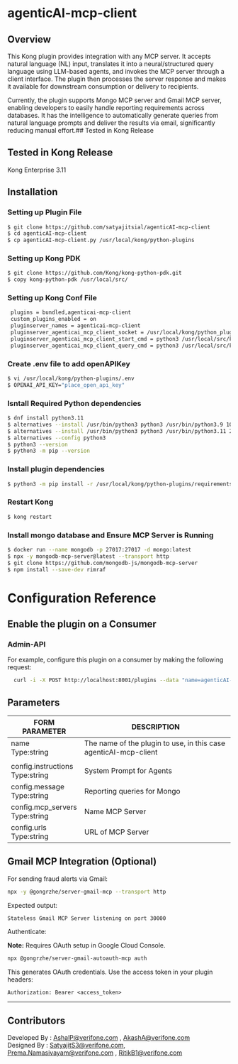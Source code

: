 # agenticAI-mcp-client
## Overview
This Kong plugin provides integration with any MCP server. It accepts natural language (NL) input, translates it into a neural/structured query language using LLM-based agents, and invokes the MCP server through a client interface. The plugin then processes the server response and makes it available for downstream consumption or delivery to recipients.

Currently, the plugin supports Mongo MCP server and Gmail MCP server, enabling developers to easily handle reporting requirements across databases. It has the intelligence to automatically generate queries from natural language prompts and deliver the results via email, significantly reducing manual effort.## Tested in Kong Release

## Tested in Kong Release
Kong Enterprise 3.11

## Installation
### Setting up Plugin File
```bash
$ git clone https://github.com/satyajitsial/agenticAI-mcp-client
$ cd agenticAI-mcp-client
$ cp agenticAI-mcp-client.py /usr/local/kong/python-plugins
```
### Setting up Kong PDK
```bash
$ git clone https://github.com/Kong/kong-python-pdk.git
$ copy kong-python-pdk /usr/local/src/
```
### Setting up Kong Conf File
```bash
 plugins = bundled,agenticai-mcp-client
 custom_plugins_enabled = on
 pluginserver_names = agenticai-mcp-client
 pluginserver_agenticai_mcp_client_socket = /usr/local/kong/python_pluginserver.sock
 pluginserver_agenticai_mcp_client_start_cmd = python3 /usr/local/src/kong-python-pdk/kong-pluginserver.py -d /usr/local/kong/python-plugins
 pluginserver_agenticai_mcp_client_query_cmd = python3 /usr/local/src/kong-python-pdk/kong-pluginserver.py -d /usr/local/kong/python-plugins --dump-all-plugins
```

### Create .env file to add openAPIKey
```bash
$ vi /usr/local/kong/python-plugins/.env
$ OPENAI_API_KEY="place_open_api_key"
```
### Isntall Required Python dependencies
```bash
$ dnf install python3.11
$ alternatives --install /usr/bin/python3 python3 /usr/bin/python3.9 10
$ alternatives --install /usr/bin/python3 python3 /usr/bin/python3.11 20
$ alternatives --config python3
$ python3 --version
$ python3 -m pip --version
```
### Install plugin dependencies
```bash
$ python3 -m pip install -r /usr/local/kong/python-plugins/requirements.txt
```
### Restart Kong
```bash
$ kong restart
```
### Install mongo database and Ensure MCP Server is Running

```bash
$ docker run --name mongodb -p 27017:27017 -d mongo:latest
$ npx -y mongodb-mcp-server@latest --transport http
$ git clone https://github.com/mongodb-js/mongodb-mcp-server
$ npm install --save-dev rimraf
```

# Configuration Reference

## Enable the plugin on a Consumer

### Admin-API
For example, configure this plugin on a consumer by making the following request:
```	bash	
  curl -i -X POST http://localhost:8001/plugins --data "name=agenticAI-mcp-client" --data "config.instructions=Translate natural language into MongoDB queries.Use the MongoDB MCP tools to run the queries.Explain results clearly and in human-readable form The DB name is testdb.Return the full query result as JSON without truncating. The connection string for mongodb is <MONGO_CONNECTION_STRING>" --data "config.message=Give the name of users in the users collection whose age>= 30" --data "config.mcp_servers=MongoDB MCP Server" --data "config.urls=<MCP_SERVER_HOST>"
```

## Parameters

| FORM PARAMETER	     														| DESCRIPTION										  													|
| ----------- 																		| -----------																								|
| name<br>Type:string  														|  The name of the plugin to use, in this case agenticAI-mcp-client
 |										  |
| config.instructions<br>Type:string              |  System Prompt for Agents|
| config.message<br>Type:string              |  Reporting queries for Mongo|
| config.mcp_servers<br>Type:string              |  Name MCP Server|
| config.urls<br>Type:string              |  URL of MCP Server|

## Gmail MCP Integration (Optional)
 
For sending fraud alerts via Gmail:
 
```bash
npx -y @gongrzhe/server-gmail-mcp --transport http
```
 
 
Expected output:
 
```
Stateless Gmail MCP Server listening on port 30000
```
 
Authenticate:
 
**Note:** Requires OAuth setup in Google Cloud Console.
```bash
npx @gongrzhe/server-gmail-autoauth-mcp auth
```
 
This generates OAuth credentials. Use the access token in your plugin headers:
 
```
Authorization: Bearer <access_token>
```
 
---
## Contributors
Developed By : AshalP@verifone.com , AkashA@verifone.com<br>
Designed By  : SatyajitS3@verifone.com, Prema.Namasivayam@verifone.com , RitikB1@verifone.com
